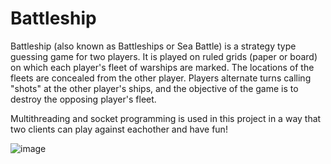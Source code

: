 # Battleship
Battleship (also known as Battleships or Sea Battle) is a strategy type guessing game for two players. It is played on ruled grids (paper or board) on which each player's fleet of warships are marked. The locations of the fleets are concealed from the other player. Players alternate turns calling "shots" at the other player's ships, and the objective of the game is to destroy the opposing player's fleet.

Multithreading and socket programming is used in this project in a way that two clients can play against eachother and have fun!

![image](https://user-images.githubusercontent.com/99325811/216811795-ea7f9605-7c41-460a-a6db-976dbe83c50d.png)
